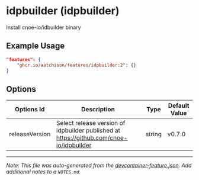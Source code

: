 
# idpbuilder (idpbuilder)

Install cnoe-io/idbuilder binary

## Example Usage

```json
"features": {
    "ghcr.io/aatchison/features/idpbuilder:2": {}
}
```

## Options

| Options Id | Description | Type | Default Value |
|-----|-----|-----|-----|
| releaseVersion | Select release version of idpbuilder published at https://github.com/cnoe-io/idpbuilder | string | v0.7.0 |



---

_Note: This file was auto-generated from the [devcontainer-feature.json](https://github.com/aatchison/features/blob/main/src/idpbuilder/devcontainer-feature.json).  Add additional notes to a `NOTES.md`._
